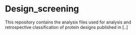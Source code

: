 # Design_screening
This repository contains the analysis files used for analysis and retrospective classification of protein designs published in [..]
